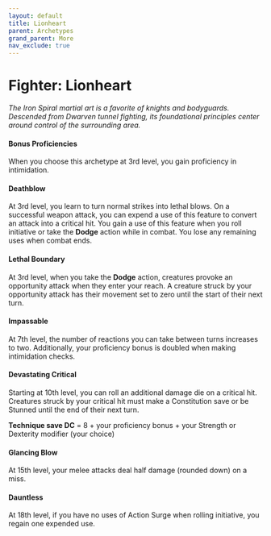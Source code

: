 ```yaml
---
layout: default
title: Lionheart
parent: Archetypes
grand_parent: More
nav_exclude: true
---
```


# Fighter: Lionheart

_The Iron Spiral martial art is a favorite of knights and bodyguards. Descended from Dwarven tunnel fighting, its foundational principles center around control of the surrounding area._


#### Bonus Proficiencies
When you choose this archetype at 3rd level, you gain proficiency in intimidation. 


#### Deathblow
At 3rd level, you learn to turn normal strikes into lethal blows. On a successful weapon attack, you can expend a use of this feature to convert an attack into a critical hit. You gain a use of this feature when you roll initiative or take the **Dodge** action while in combat. You lose any remaining uses when combat ends.


#### Lethal Boundary
At 3rd level, when you take the **Dodge** action, creatures provoke an opportunity attack when they enter your reach. A creature struck by your opportunity attack has their movement set to zero until the start of their next turn.


#### Impassable
At 7th level, the number of reactions you can take between turns increases to two. Additionally, your proficiency bonus is doubled when making intimidation checks.


#### Devastating Critical
Starting at 10th level, you can roll an additional damage die on a critical hit. Creatures struck by your critical hit must make a Constitution save or be Stunned until the end of their next turn. 

**Technique save DC** = 8 + your proficiency bonus + your Strength or Dexterity modifier (your choice)


#### Glancing Blow
At 15th level, your melee attacks deal half damage (rounded down) on a miss. 


#### Dauntless
At 18th level, if you have no uses of Action Surge when rolling initiative, you regain one expended use.